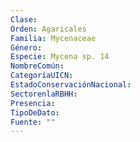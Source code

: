 ```yaml
---
Clase: 
Orden: Agaricales
Familia: Mycenaceae
Género: 
Especie: Mycena sp. 14
NombreComún: 
CategoríaUICN: 
EstadoConservaciónNacional: 
SectorenlaRBHH: 
Presencia: 
TipoDeDato: 
Fuente: ""
---
```

